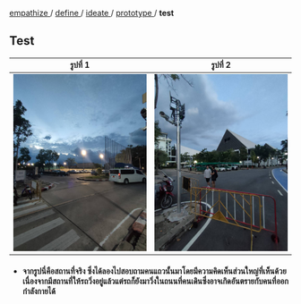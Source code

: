 [ empathize ](empathize.md) / [ define ](define.md) / [ ideate ](ideate.md) / [ prototype ](prototype.md) / **test**

## Test
 | รูปที่ 1 | รูปที่ 2 |
| --------- | ---------- |
|   <img src="assets/prototype/pt1.jpg" width="500" alt="สถานที่จริง">   |    <img src="assets/prototype/pt2.jpg" width="500" alt="สถานที่จริง">   |



- #### จากรูปนี่คือสถานที่จริง ซึ่งได้ลองไปสอบถามคนแถวนั้นมาโดยมีความคิดเห็นส่วนใหญ่ที่เห็นด้วยเนื่องจากมีสถานที่ให้รถวิ่งอยู่แล้วแต่รถก็ยังมาวิ่งในถนนที่คนเดินซึ่งอาจเกิดอันตรายกับคนที่ออกกำลังกายได้
